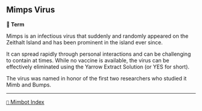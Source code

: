 ## Mimps Virus

**📑 Term**

Mimps is an infectious virus that suddenly and randomly appeared on the Zeithalt Island and has been prominent in the island ever since.

It can spread rapidly through personal interactions and can be challenging to contain at times. While no vaccine is available, the virus can be effectively eliminated using the Yarrow Extract Solution (or YES for short).

The virus was named in honor of the first two researchers who studied it Mimb and Bumps.

-----
[`📑` Mimbot Index](<https://zeithalt.github.io/r/#a4e0>)
<!---
keywords: virus, yes, mimb, bumps
-->